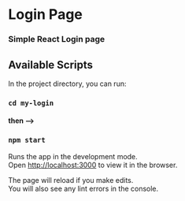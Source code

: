 # Login Page

### Simple React Login page

## Available Scripts

In the project directory, you can run:

### `cd my-login`

#### then -->

### `npm start`

Runs the app in the development mode.\
Open [http://localhost:3000](http://localhost:3000) to view it in the browser.

The page will reload if you make edits.\
You will also see any lint errors in the console.
